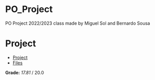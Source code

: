 # PO_Project

PO Project 2022/2023 class made by Miguel Sol and Bernardo Sousa

# Project

- [Project](Project/document.pdf)
- [Files](Project/Final_Version/)

**Grade:** _17.81_ / 20.0
